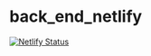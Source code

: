 # back_end_netlify
[![Netlify Status](https://api.netlify.com/api/v1/badges/dea3cbed-8767-4eee-9a07-f79c86dedca5/deploy-status)](https://app.netlify.com/sites/netlifyusersbackend/deploys)
